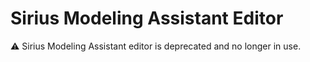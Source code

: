 # Sirius Modeling Assistant Editor

:warning: Sirius Modeling Assistant editor is deprecated and no longer in use.
